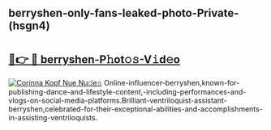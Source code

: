 ## berryshen-only-fans​-leaked-photo​-Private-(hsgn4)


# <h2><a href="https://mediaupload.pro?title=berryshen&ref=git">🔗👉 🔴 berryshen-P𝚑ot𝚘𝚜-V𝚒d𝚎o</a></h2>

[![Corinna Kopf Nue Nu𝚍e𝚜](https://i.imgur.com/0qMVB7G.gif)](https://mediaupload.pro?title=berryshen&ref=git)
Online-influencer-berryshen,known-for-publishing-dance-and-lifestyle-content,-including-performances-and-vlogs-on-social-media-platforms.Brilliant-ventriloquist-assistant-berryshen,celebrated-for-their-exceptional-abilities-and-accomplishments-in-assisting-ventriloquists.  